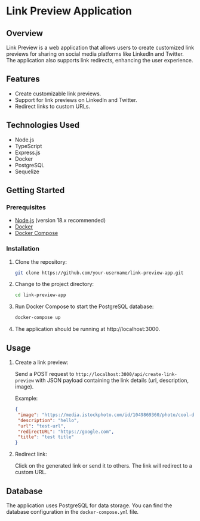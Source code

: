 # Link Preview Application

## Overview

Link Preview is a web application that allows users to create customized link previews for sharing on social media platforms like LinkedIn and Twitter. The application also supports link redirects, enhancing the user experience.

## Features

- Create customizable link previews.
- Support for link previews on LinkedIn and Twitter.
- Redirect links to custom URLs.

## Technologies Used

- Node.js
- TypeScript
- Express.js
- Docker
- PostgreSQL
- Sequelize

## Getting Started

### Prerequisites

- [Node.js](https://nodejs.org/) (version 18.x recommended)
- [Docker](https://www.docker.com/)
- [Docker Compose](https://docs.docker.com/compose/)

### Installation

1. Clone the repository:

   ```bash
   git clone https://github.com/your-username/link-preview-app.git
   ```

2. Change to the project directory:

   ```bash
   cd link-preview-app
   ```

3. Run Docker Compose to start the PostgreSQL database:

   ```bash
   docker-compose up
   ```

4. The application should be running at http://localhost:3000.

## Usage

1. Create a link preview:

   Send a POST request to `http://localhost:3000/api/create-link-preview` with JSON payload containing the link details (url, description, image).

   Example:

   ```json
   {
    "image": "https://media.istockphoto.com/id/1049869360/photo/cool-dog.jpg?s=612x612&w=0&k=20&c=J3GFEVyVxJW9JT7iAoqHTASmbKp4Zz4IleB6HP9Szho=",
    "description": "hello",
    "url": "test-url",
    "redirectURL": "https://google.com",
    "title": "test title"
   }
   ```

2. Redirect link:

   Click on the generated link or send it to others. The link will redirect to a custom URL.

## Database

The application uses PostgreSQL for data storage. You can find the database configuration in the `docker-compose.yml` file.
